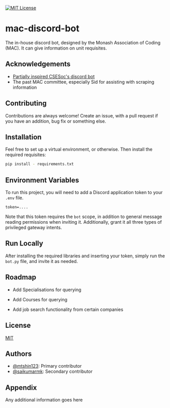 

[![MIT License](https://img.shields.io/badge/License-MIT-green.svg)](https://choosealicense.com/licenses/mit/)

# mac-discord-bot

The in-house discord bot, designed by the Monash Association of Coding (MAC). It can give information on unit requisites.


## Acknowledgements

 - [Partially inspired CSESoc's discord bot](https://github.com/csesoc/discord-bot)
 - The past MAC committee, especially Sid for assisting with scraping information
## Contributing

Contributions are always welcome! Create an issue, with a pull request if you have an addition, bug fix or something else.


## Installation

Feel free to set up a virtual environment, or otherwise. Then install the required requisites:

```bash
pip install - requirements.txt
```
    
## Environment Variables

To run this project, you will need to add a Discord application token to your `.env` file.

`token=....`

Note that this token requires the `bot` scope, in addition to general message reading permissions when inviting it. Additionally, grant it all three types of privileged gateway intents.


## Run Locally

After installing the required libraries and inserting your token, simply run the `bot.py` file, and invite it as needed.
## Roadmap

- Add Specialisations for querying

- Add Courses for querying

- Add job search functionality from certain companies

## License

[MIT](https://choosealicense.com/licenses/mit/)


## Authors

- [@mtshin123](https://www.github.com/mtshin123): Primary contributor
- [@saikumarmk](https://www.github.com/saikumarmk): Secondary contributor



## Appendix

Any additional information goes here

